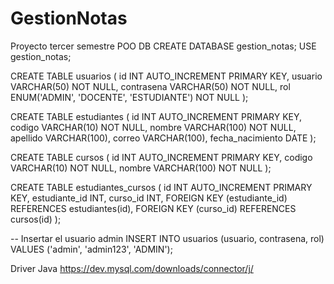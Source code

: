 # GestionNotas
Proyecto tercer semestre POO
DB
CREATE DATABASE gestion_notas;
USE gestion_notas;

CREATE TABLE usuarios (
    id INT AUTO_INCREMENT PRIMARY KEY,
    usuario VARCHAR(50) NOT NULL,
    contrasena VARCHAR(50) NOT NULL,
    rol ENUM('ADMIN', 'DOCENTE', 'ESTUDIANTE') NOT NULL
);

CREATE TABLE estudiantes (
    id INT AUTO_INCREMENT PRIMARY KEY,
    codigo VARCHAR(10) NOT NULL,
    nombre VARCHAR(100) NOT NULL,
    apellido VARCHAR(100),
    correo VARCHAR(100),
    fecha_nacimiento DATE
);

CREATE TABLE cursos (
    id INT AUTO_INCREMENT PRIMARY KEY,
    codigo VARCHAR(10) NOT NULL,
    nombre VARCHAR(100) NOT NULL
);

CREATE TABLE estudiantes_cursos (
    id INT AUTO_INCREMENT PRIMARY KEY,
    estudiante_id INT,
    curso_id INT,
    FOREIGN KEY (estudiante_id) REFERENCES estudiantes(id),
    FOREIGN KEY (curso_id) REFERENCES cursos(id)
);

-- Insertar el usuario admin
INSERT INTO usuarios (usuario, contrasena, rol) VALUES ('admin', 'admin123', 'ADMIN');

Driver Java
https://dev.mysql.com/downloads/connector/j/
